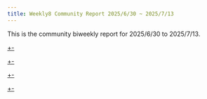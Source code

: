 ```yaml
---
title: Weekly8 Community Report 2025/6/30 ~ 2025/7/13
---
```


This is the community biweekly report for 2025/6/30 to 2025/7/13.

[+-](/weekly/weekly8/official.md#:embed)

[+-](/weekly/weekly8/projects.md#:embed)

[+-](/weekly/weekly8/packages.md#:embed)

[+-](/weekly/weekly8/community.md#:embed)
